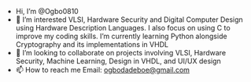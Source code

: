 - Hi, I’m @Ogbo0810
- 👀 I’m interested VLSI, Hardware Security and Digital Computer Design using Hardware Description Languages. 
    I also focus on using C to improve my coding skills.
    I’m currently learning Python alongside Cryptography and its implementations in VHDL
- 💞️ I’m looking to collaborate on projects involving VLSI, Hardware Security, Machine Learning, Design in VHDL, and UI/UX design
- 📫 How to reach me Email: ogbodadeboe@gmail.com

<!---
Ogbo0810/Ogbo0810 is a ✨ special ✨ repository because its `README.md` (this file) appears on your GitHub profile.
You can click the Preview link to take a look at your changes.
--->
